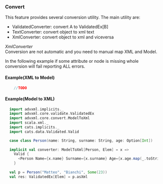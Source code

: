### Convert <a name="Convert"></a>
This feature provides several conversion utility.
The main utility are:
- ValidatedConverter: convert A to ValidatedEx[B]  
- TextConverter: convert object to xml text
- XmlConverter: convert object to xml and viceversa
   
*XmlConverter*   
Conversion are not automatic and you need to manual map XML and Model.

In the following example if some attribute or node is missing whole conversion will fail reporting ALL
errors.
    
#### Example(XML to Model)
```scala
    //TODO
```

#### Example(Model to XML) 
```scala
  import advxml.implicits._
  import advxml.core.validate.ValidatedEx
  import advxml.core.convert.ModelToXml
  import scala.xml._
  import cats.implicits._
  import cats.data.Validated.Valid

  case class Person(name: String, surname: String, age: Option[Int])
  
  implicit val converter: ModelToXml[Person, Elem] = x =>
    Valid {
      <Person Name={x.name} Surname={x.surname} Age={x.age.map(_.toString).getOrElse("")}/>
    }
  
  val p = Person("Matteo", "Bianchi", Some(23))
  val res: ValidatedEx[Elem] = p.asXml
```